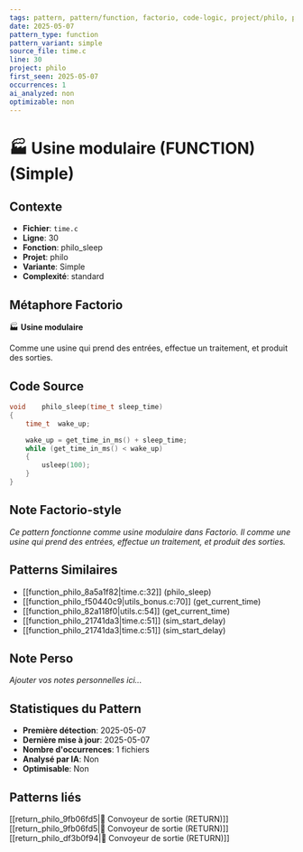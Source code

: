 ```yaml
---
tags: pattern, pattern/function, factorio, code-logic, project/philo, pattern/variant/simple
date: 2025-05-07
pattern_type: function
pattern_variant: simple
source_file: time.c
line: 30
project: philo
first_seen: 2025-05-07
occurrences: 1
ai_analyzed: non
optimizable: non
---
```


# 🏭 Usine modulaire (FUNCTION) (Simple)

## Contexte
- **Fichier**: `time.c`
- **Ligne**: 30
- **Fonction**: philo_sleep
- **Projet**: philo
- **Variante**: Simple
- **Complexité**: standard

## Métaphore Factorio
🏭 **Usine modulaire**

Comme une usine qui prend des entrées, effectue un traitement, et produit des sorties.

## Code Source
```c
void	philo_sleep(time_t sleep_time)
{
	time_t	wake_up;

	wake_up = get_time_in_ms() + sleep_time;
	while (get_time_in_ms() < wake_up)
	{
		usleep(100);
	}
}
```

## Note Factorio-style
*Ce pattern fonctionne comme usine modulaire dans Factorio. Il comme une usine qui prend des entrées, effectue un traitement, et produit des sorties.*

## Patterns Similaires
- [[function_philo_8a5a1f82|time.c:32]] (philo_sleep)
- [[function_philo_f50440c9|utils_bonus.c:70]] (get_current_time)
- [[function_philo_82a118f0|utils.c:54]] (get_current_time)
- [[function_philo_21741da3|time.c:51]] (sim_start_delay)
- [[function_philo_21741da3|time.c:51]] (sim_start_delay)

## Note Perso
*Ajouter vos notes personnelles ici...*

## Statistiques du Pattern
- **Première détection**: 2025-05-07
- **Dernière mise à jour**: 2025-05-07
- **Nombre d'occurrences**: 1 fichiers
- **Analysé par IA**: Non
- **Optimisable**: Non

## Patterns liés
[[return_philo_9fb06fd5|🚚 Convoyeur de sortie (RETURN)]]
[[return_philo_9fb06fd5|🚚 Convoyeur de sortie (RETURN)]]
[[return_philo_df3b0f94|🚚 Convoyeur de sortie (RETURN)]]
